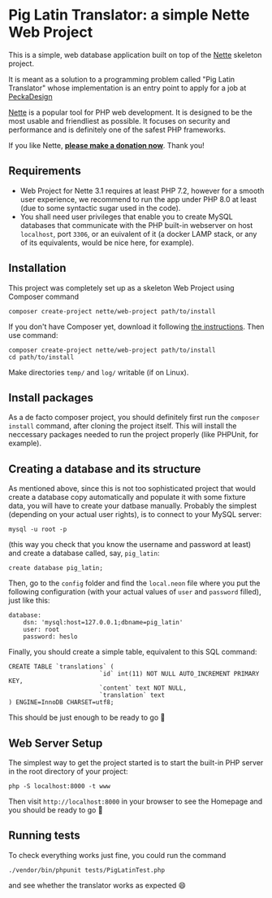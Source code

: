 Pig Latin Translator: a simple Nette Web Project
=================

This is a simple, web database application built on top of the 
[Nette](https://nette.org) skeleton project.

It is meant as a solution to a programming problem called
"Pig Latin Translator" whose implementation is an entry point
to apply for a job at [PeckaDesign](https://www.peckadesign.cz/kariera/junior-php-developer)

[Nette](https://nette.org) is a popular tool for PHP web development.
It is designed to be the most usable and friendliest as possible. It focuses
on security and performance and is definitely one of the safest PHP frameworks.

If you like Nette, **[please make a donation now](https://nette.org/donate)**. Thank you!


Requirements
------------

- Web Project for Nette 3.1 requires at least PHP 7.2,
however for a smooth user experience, we recommend to run
the app under PHP 8.0 at least (due to some syntactic
sugar used in the code).
- You shall need user privileges that enable you to create
MySQL databases that communicate with the PHP built-in webserver
on host `localhost`, port `3306`, or an euivalent of it (a docker LAMP
stack, or any of its equivalents, would be nice here, for example).


Installation
------------

This project was completely set up as a skeleton Web Project
using Composer command
```shell
composer create-project nette/web-project path/to/install
```
If you don't have Composer yet,
download it following [the instructions](https://doc.nette.org/composer). Then use command:

	composer create-project nette/web-project path/to/install
	cd path/to/install


Make directories `temp/` and `log/` writable (if on Linux).

Install packages
----------------
As a de facto composer project, you should definitely first run
the `composer install` command, after cloning the project itself.
This will install the neccessary packages needed
to run the project properly (like PHPUnit, for example).

Creating a database and its structure
----------------

As mentioned above, since this is not too sophisticated
project that would create a database copy automatically
and populate it with some fixture data, you will have to
create your datbase manually. Probably the simplest (depending
on your actual user rights), is to connect to your MySQL server:
```shell
mysql -u root -p
```
(this way you check that you know the username and password
at least) and create a database called, say, `pig_latin`:
```shell
create database pig_latin;
```
Then, go to the `config` folder and find the `local.neon`
file where you put the following configuration (with your
actual values of `user` and `password` filled), just like this:
```neon
database:
	dsn: 'mysql:host=127.0.0.1;dbname=pig_latin'
	user: root
	password: heslo
```
Finally, you should create a simple table, equivalent to this
SQL command:
```mysql
CREATE TABLE `translations` (
                         `id` int(11) NOT NULL AUTO_INCREMENT PRIMARY KEY,
                         `content` text NOT NULL,
                         `translation` text
) ENGINE=InnoDB CHARSET=utf8;
```
This should be just enough to be ready to go :steam_locomotive: 

Web Server Setup
----------------

The simplest way to get the project started is to start
the built-in PHP server in the root directory of your project:

	php -S localhost:8000 -t www

Then visit `http://localhost:8000` in your browser to see the Homepage
and you should be ready to go :rocket: 

Running tests
-----------------

To check everything works just fine, you
could run the command
```shell
./vendor/bin/phpunit tests/PigLatinTest.php
```
and see whether the translator works as expected :smile: 
